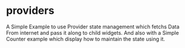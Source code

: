 # providers

A Simple Example to use Provider state management which fetchs Data From internet and pass it along to child widgets. And also with a Simple Counter example which display how to maintain the state using it.
